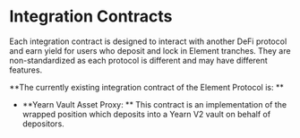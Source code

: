 # Integration Contracts

Each integration contract is designed to interact with another DeFi protocol and earn yield for users who deposit and lock in Element tranches. They are non-standardized as each protocol is different and may have different features.

**The currently existing integration contract of the Element Protocol is: **

* **Yearn Vault Asset Proxy: ** This contract is an implementation of the wrapped position which deposits into a Yearn V2 vault on behalf of depositors.
